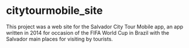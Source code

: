 # citytourmobile_site

This project was a web site for the Salvador City Tour Mobile app, an app written in 2014 for occasion of 
the FIFA World Cup in Brazil with the Salvador main places for visiting by tourists.
